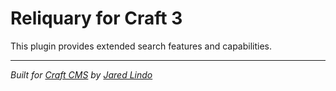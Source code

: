 # Reliquary for Craft 3

This plugin provides extended search features and capabilities.

---

*Built for [Craft CMS](https://craftcms.com/) by [Jared Lindo](https://frankandvictor.com/)*
